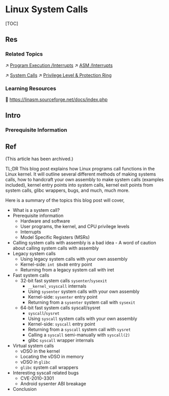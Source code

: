 # Linux System Calls

[TOC]



## Res
### Related Topics
↗ [Program Execution /Interrupts](../../../../🛣️%20Program%20Execution%20&%20Compilation%20System/🧙🏿‍♀️%20Execution%20(Runtime)/Instruction%20Execution/Interrupts.md)
↗ [ASM /Interrupts](../../../../👩‍💻%20Programming%20Methodology%20and%20Languages/ASM%20(Assembly%20Languages)/⚡️%20ASM%20Advance/Interrupts/Interrupts.md)

↗ [System Calls](../../../../🧬%20Computer%20System/Operating%20System%20(Theory)/Processes%20Management%20(CPU%20+%20Main%20Memory%20Resource)/📌%20Processes%20Description%20&%20Control/System%20Calls.md)
↗ [Privilege Level & Protection Ring](../../../../🧬%20Computer%20System/Computer%20Architecture/Instruction%20Set%20Architecture%20(ISA)%20&%20Processor%20Architecture/📌%20ISA%20Basics/Privilege%20Level%20&%20Protection%20Ring.md)


### Learning Resources
📂 https://linasm.sourceforge.net/docs/index.php



## Intro
### Prerequisite Information



## Ref
[信号集 /信号掩码（阻塞信号传递）]: https://www.cnblogs.com/jingyg/p/5182001.html
[Linux信号（signal) 机制分析]: https://www.cnblogs.com/hoys/archive/2012/08/19/2646377.html

[👍 The Definitive Guide to Linux System Calls]: https://blog.packagecloud.io/the-definitive-guide-to-linux-system-calls/ 

(This article has been archived.)

TL;DR
This blog post explains how Linux programs call functions in the Linux kernel. It will outline several different methods of making systems calls, how to handcraft your own assembly to make system calls (examples included), kernel entry points into system calls, kernel exit points from system calls, glibc wrappers, bugs, and much, much more.

Here is a summary of the topics this blog post will cover,
- What is a system call?
- Prerequisite information
    - Hardware and software
    - User programs, the kernel, and CPU privilege levels
    - Interrupts
    - Model Specific Registers (MSRs)
- Calling system calls with assembly is a bad idea - A word of caution about calling system calls with assembly
- Legacy system calls
    - Using legacy system calls with your own assembly
    - Kernel-side: `int $0x80` entry point
    - Returning from a legacy system call with iret
- Fast system calls
    - 32-bit fast system calls `sysenter`/`sysexit`
        - `__kernel_vsyscall` internals
        - Using `sysenter` system calls with your own assembly
        - Kernel-side: `sysenter` entry point
        - Returning from a `sysenter` system call with `sysexit`
    - 64-bit fast system calls syscall/sysret
        - `syscall`/`sysret`
        - Using `syscall` system calls with your own assembly
        - Kernel-side: `syscall` entry point
        - Returning from a `syscall` system call with `sysret`
        - Calling a `syscall` semi-manually with `syscall(2)`
        - glibc `syscall` wrapper internals
- Virtual system calls
    - vDSO in the kernel
    - Locating the vDSO in memory
    - vDSO in `glibc`
    - `glibc` system call wrappers
- Interesting syscall related bugs
    - CVE-2010-3301
    - Android sysenter ABI breakage
- Conclusion

[👍 Linux syscall过程分析（万字长文）]: https://cloud.tencent.com/developer/article/1492374
